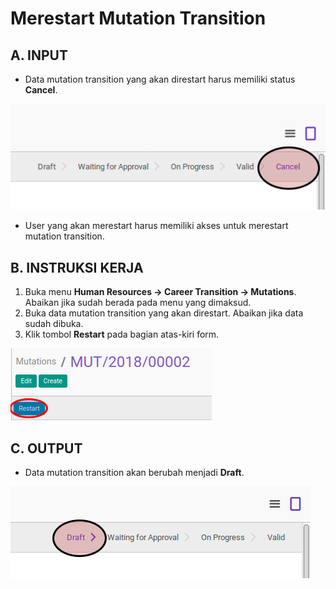 # Merestart Mutation Transition

## A. INPUT

* Data mutation transition yang akan direstart harus memiliki status **Cancel**.

![](../../img/mutation-transition/status-cancel.png)

* User yang akan merestart harus memiliki akses untuk merestart mutation transition.

## B. INSTRUKSI KERJA

1. Buka menu **Human Resources -> Career Transition -> Mutations**. Abaikan jika sudah berada pada menu yang dimaksud.
2. Buka data mutation transition yang akan direstart. Abaikan jika data sudah dibuka.
3. Klik tombol **Restart** pada bagian atas-kiri form.

![](../../img/mutation-transition/tombol-restart.png)

## C. OUTPUT

* Data mutation transition akan berubah menjadi **Draft**.

![](../../img/mutation-transition/status-draft.png)

